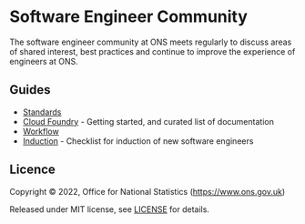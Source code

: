 # Software Engineer Community

The software engineer community at ONS meets regularly to discuss areas of shared
interest, best practices and continue to improve the experience of engineers at ONS.


## Guides

* [Standards](standards/README.md)
* [Cloud Foundry](cloud-foundry/README.md) - Getting started, and curated list of documentation
* [Workflow](workflow/README.md)
* [Induction](induction/Induction_of_Software_Engineers_at_ONS.md) - Checklist for induction of new software engineers

## Licence

Copyright ©‎ 2022, Office for National Statistics (https://www.ons.gov.uk)

Released under MIT license, see [LICENSE](LICENSE.md) for details.
